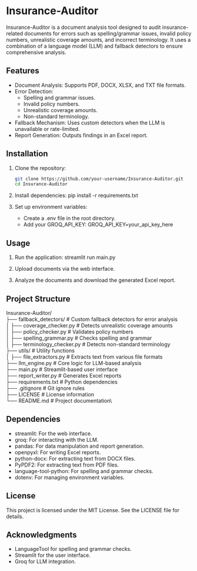 # Insurance-Auditor

Insurance-Auditor is a document analysis tool designed to audit insurance-related documents for errors such as spelling/grammar issues, invalid policy numbers, unrealistic coverage amounts, and incorrect terminology. It uses a combination of a language model (LLM) and fallback detectors to ensure comprehensive analysis.

## Features

- Document Analysis: Supports PDF, DOCX, XLSX, and TXT file formats.
- Error Detection:
  - Spelling and grammar issues.
  - Invalid policy numbers.
  - Unrealistic coverage amounts.
  - Non-standard terminology.
- Fallback Mechanism: Uses custom detectors when the LLM is unavailable or rate-limited.
- Report Generation: Outputs findings in an Excel report.

## Installation

1. Clone the repository:
   ```bash
   git clone https://github.com/your-username/Insurance-Auditor.git
   cd Insurance-Auditor

2. Install dependencies:
   pip install -r requirements.txt

3. Set up environment variables:
   - Create a .env file in the root directory.
   - Add your GROQ_API_KEY:
    GROQ_API_KEY=your_api_key_here

## Usage

1. Run the application:
   streamlit run main.py

2. Upload documents via the web interface.

3. Analyze the documents and download the generated Excel report.

## Project Structure
Insurance-Auditor/\
├── fallback_detectors/       # Custom fallback detectors for error analysis\
│   ├── coverage_checker.py   # Detects unrealistic coverage amounts\
│   ├── policy_checker.py     # Validates policy numbers\
│   ├── spelling_grammar.py   # Checks spelling and grammar\
│   ├── terminology_checker.py # Detects non-standard terminology\
├── utils/                    # Utility functions\
│   ├── file_extractors.py    # Extracts text from various file formats\
├── llm_engine.py             # Core logic for LLM-based analysis\
├── main.py                   # Streamlit-based user interface\
├── report_writer.py          # Generates Excel reports\
├── requirements.txt          # Python dependencies\
├── .gitignore                # Git ignore rules\
├── LICENSE                   # License information\
└── README.md                 # Project documentation\

## Dependencies
- streamlit: For the web interface.
- groq: For interacting with the LLM.
- pandas: For data manipulation and report generation.
- openpyxl: For writing Excel reports.
- python-docx: For extracting text from DOCX files.
- PyPDF2: For extracting text from PDF files.
- language-tool-python: For spelling and grammar checks.
- dotenv: For managing environment variables.

## License
This project is licensed under the MIT License. See the LICENSE file for details.

## Acknowledgments
- LanguageTool for spelling and grammar checks.
- Streamlit for the user interface.
- Groq for LLM integration.